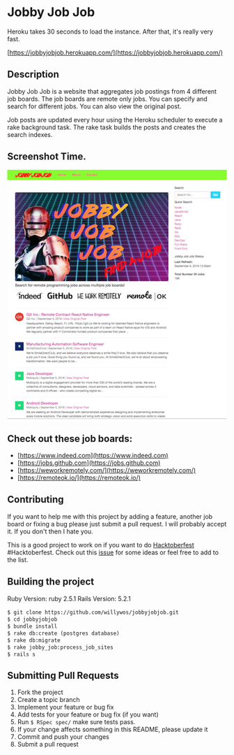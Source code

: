 # Jobby Job Job

Heroku takes 30 seconds to load the instance. After that, it's really very fast.

[https://jobbyjobjob.herokuapp.com/](https://jobbyjobjob.herokuapp.com/)

## Description

Jobby Job Job is a website that aggregates job postings from 4 different job boards.
The job boards are remote only jobs. You can specify and search for different jobs.
You can also view the original post.

Job posts are updated every hour using the Heroku scheduler to execute a rake
background task. The rake task builds the posts and creates the search indexes.

## Screenshot Time.

![Screenshot](public/img/screenshot.png)

## Check out these job boards:

- [https://www.indeed.com](https://www.indeed.com)
- [https://jobs.github.com](https://jobs.github.com)
- [https://weworkremotely.com/](https://weworkremotely.com/)
- [https://remoteok.io/](https://remoteok.io/)

## Contributing

If you want to help me with this project by adding a feature, another job board
or fixing a bug please just submit a pull request. I will probably accept it.
If you don't then I hate you.

This is a good project to work on if you want to do [Hacktoberfest](https://hacktoberfest.digitalocean.com/) #Hacktoberfest. Check out this [issue](https://github.com/willywos/jobbyjobjob/issues/1) for some ideas or feel free to add to the list.

## Building the project

Ruby Version: ruby 2.5.1
Rails Version: 5.2.1

```
$ git clone https://github.com/willywos/jobbyjobjob.git
$ cd jobbyjobjob
$ bundle install
$ rake db:create (postgres database)
$ rake db:migrate
$ rake jobby_job:process_job_sites
$ rails s
```

## Submitting Pull Requests

1. Fork the project
2. Create a topic branch
3. Implement your feature or bug fix
4. Add tests for your feature or bug fix (if you want)
5. Run `$ RSpec spec/` make sure tests pass.
6. If your change affects something in this README, please update it
7. Commit and push your changes
8. Submit a pull request

